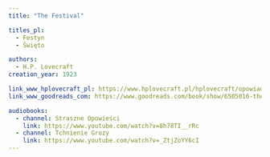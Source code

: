 ```yaml
---
title: "The Festival"

titles_pl:
  - Festyn
  - Święto

authors:
  - H.P. Lovecraft
creation_year: 1923

link_www_hplovecraft_pl: https://www.hplovecraft.pl/hplovecraft/opowiadania-nowele-powiesci/the-festival/
link_www_goodreads_com: https://www.goodreads.com/book/show/6505016-the-festival

audiobooks:
  - channel: Straszne Opowieści
    link: https://www.youtube.com/watch?v=8h78TI__rRc
  - channel: Tchnienie Grozy
    link: https://www.youtube.com/watch?v=_ZtjZoYY6cI
---
```


